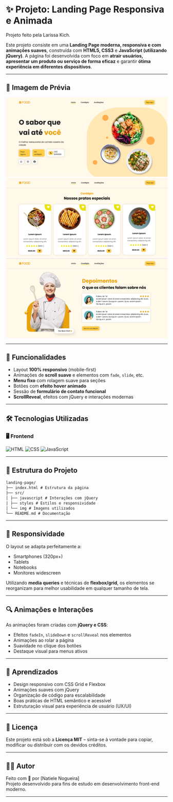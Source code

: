# ✨ Projeto: Landing Page Responsiva e Animada

Projeto feito pela Larissa Kich.

Este projeto consiste em uma **Landing Page moderna, responsiva e com animações suaves**, construída com **HTML5, CSS3** e **JavaScript (utilizando jQuery)**. A página foi desenvolvida com foco em **atrair usuários, apresentar um produto ou serviço de forma eficaz** e garantir **ótima experiência em diferentes dispositivos**.

---

## 📸 Imagem de Prévia

![alt text](image.png)
![alt text](src/img/image-1.png)
![alt text](image-2.png)

---

## 🧩 Funcionalidades

- Layout **100% responsivo** (mobile-first)
- Animações de **scroll suave** e elementos com `fade`, `slide`, etc.
- **Menu fixo** com rolagem suave para seções
- Botões com **efeito hover animado**
- Sessão de **formulário de contato funcional**
- **ScrollReveal**, efeitos com jQuery e interações modernas

---

## 🛠️ Tecnologias Utilizadas

### 🖥️ Frontend
![HTML](https://img.shields.io/badge/HTML5-E34F26?style=for-the-badge&logo=html5&logoColor=white)
![CSS](https://img.shields.io/badge/CSS3-1572B6?style=for-the-badge&logo=css3&logoColor=white)
![JavaScript](https://img.shields.io/badge/JavaScript-F7DF1E?style=for-the-badge&logo=javascript&logoColor=black)

---

## 📂 Estrutura do Projeto

```
landing-page/
├── index.html # Estrutura da página
├── src/
│ ├── javascript # Interações com jQuery
| ├── styles # Estilos e responsividade
│ └── img # Imagens utilizados
└── README.md # Documentação
```

---

## 📱 Responsividade

O layout se adapta perfeitamente a:

- Smartphones (320px+)
- Tablets
- Notebooks
- Monitores widescreen

Utilizando **media queries** e técnicas de **flexbox/grid**, os elementos se reorganizam para melhor usabilidade em qualquer tamanho de tela.

---

## 🔍 Animações e Interações

As animações foram criadas com **jQuery e CSS**:

- Efeitos `fadeIn`, `slideDown` e `scrollReveal` nos elementos
- Animações ao rolar a página
- Suavidade no clique dos botões
- Destaque visual para menus ativos

---

## 🧠 Aprendizados

- Design responsivo com CSS Grid e Flexbox
- Animações suaves com jQuery
- Organização de código para escalabilidade
- Boas práticas de HTML semântico e acessível
- Estruturação visual para experiência de usuário (UX/UI)

---

## 📜 Licença

Este projeto está sob a **Licença MIT** – sinta-se à vontade para copiar, modificar ou distribuir com os devidos créditos.

---

## 🙋‍♀️ Autor

Feito com 💙 por [Natiele Nogueira]  
Projeto desenvolvido para fins de estudo em desenvolvimento front-end moderno.

---